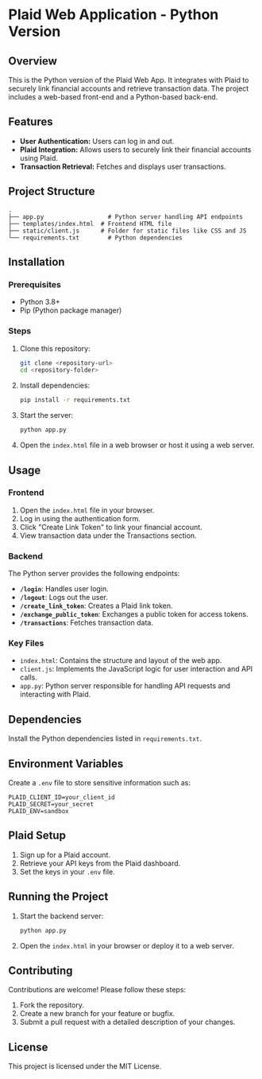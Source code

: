 # Plaid Web Application - Python Version

## Overview
This is the Python version of the Plaid Web App. It integrates with Plaid to securely link financial accounts and retrieve transaction data. The project includes a web-based front-end and a Python-based back-end.

## Features
- **User Authentication:** Users can log in and out.
- **Plaid Integration:** Allows users to securely link their financial accounts using Plaid.
- **Transaction Retrieval:** Fetches and displays user transactions.

## Project Structure
```
.
├── app.py             		# Python server handling API endpoints
├── templates/index.html  # Frontend HTML file
├── static/client.js      # Folder for static files like CSS and JS
└── requirements.txt     	# Python dependencies
```

## Installation

### Prerequisites
- Python 3.8+
- Pip (Python package manager)

### Steps
1. Clone this repository:
   ```bash
   git clone <repository-url>
   cd <repository-folder>
   ```
2. Install dependencies:
   ```bash
   pip install -r requirements.txt
   ```
3. Start the server:
   ```bash
   python app.py
   ```
4. Open the `index.html` file in a web browser or host it using a web server.

## Usage

### Frontend
1. Open the `index.html` file in your browser.
2. Log in using the authentication form.
3. Click "Create Link Token" to link your financial account.
4. View transaction data under the Transactions section.

### Backend
The Python server provides the following endpoints:
- **`/login`**: Handles user login.
- **`/logout`**: Logs out the user.
- **`/create_link_token`**: Creates a Plaid link token.
- **`/exchange_public_token`**: Exchanges a public token for access tokens.
- **`/transactions`**: Fetches transaction data.

### Key Files
- `index.html`: Contains the structure and layout of the web app.
- `client.js`: Implements the JavaScript logic for user interaction and API calls.
- `app.py`: Python server responsible for handling API requests and interacting with Plaid.

## Dependencies
Install the Python dependencies listed in `requirements.txt`.

## Environment Variables
Create a `.env` file to store sensitive information such as:
```
PLAID_CLIENT_ID=your_client_id
PLAID_SECRET=your_secret
PLAID_ENV=sandbox
```

## Plaid Setup
1. Sign up for a Plaid account.
2. Retrieve your API keys from the Plaid dashboard.
3. Set the keys in your `.env` file.

## Running the Project
1. Start the backend server:
   ```bash
   python app.py
   ```
2. Open the `index.html` in your browser or deploy it to a web server.

## Contributing
Contributions are welcome! Please follow these steps:
1. Fork the repository.
2. Create a new branch for your feature or bugfix.
3. Submit a pull request with a detailed description of your changes.

## License
This project is licensed under the MIT License.
